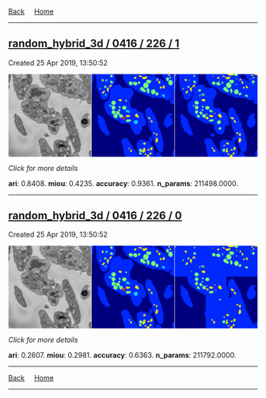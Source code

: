 
[Back](..)&nbsp;&nbsp;&nbsp;&nbsp;&nbsp;[Home](https://leapmanlab.github.io/snapshots)

---

<div class="summary"><a href="1"><h2>random_hybrid_3d / 0416 / 226 / 1</h2></a><p>Created 25 Apr 2019, 13:50:52
</p><a href="1"><img src="1/media/summary.png" align="center"></a><p>
<i>Click for more details</i>
</p></div>

**ari**: 0.8408. **miou**: 0.4235. **accuracy**: 0.9361. **n_params**: 211498.0000. 

---

<div class="summary"><a href="0"><h2>random_hybrid_3d / 0416 / 226 / 0</h2></a><p>Created 25 Apr 2019, 13:50:52
</p><a href="0"><img src="0/media/summary.png" align="center"></a><p>
<i>Click for more details</i>
</p></div>

**ari**: 0.2607. **miou**: 0.2981. **accuracy**: 0.6363. **n_params**: 211792.0000. 

---

[Back](..)&nbsp;&nbsp;&nbsp;&nbsp;&nbsp;[Home](https://leapmanlab.github.io/snapshots)

---